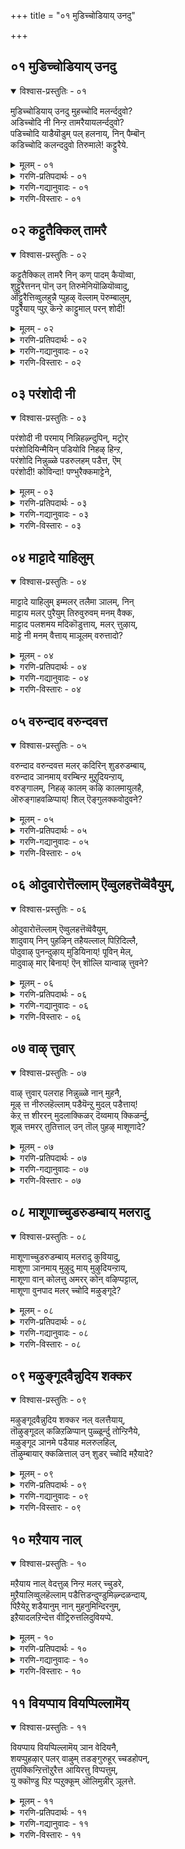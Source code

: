 +++
title = "०१ मुडिच्चोडियाय् उनदु"

+++


## ०१ मुडिच्चोडियाय् उनदु

<details open><summary>विश्वास-प्रस्तुतिः - ०१</summary>

मुडिच्चोडियाय् उनदु मुहच्चोदि मलर्न्ददुवो?  
अडिच्चोदि नी निन्ऱ तामरैयायलर्न्ददुवो?  
पडिच्चोदि याडैयॊडुम् पल् हलनाय्, निन् पैम्बॊन्  
कडिच्चोदि कलन्ददुवो तिरुमाले\! कट्टुरैये.
</details>

<details><summary>मूलम् - ०१</summary>

मुडिच्चोडियाय् उनदु मुहच्चोदि मलर्न्ददुवो?  
अडिच्चोदि नी निन्ऱ तामरैयायलर्न्ददुवो?  
पडिच्चोदि याडैयॊडुम् पल् हलनाय्, निन् पैम्बॊन्  
कडिच्चोदि कलन्ददुवो तिरुमाले\! कट्टुरैये.
</details>

<details><summary>गरणि-प्रतिपदार्थः - ०१</summary>

मुडि = किरीटवु, शोदि आय् = तेजःपूर्णवागि, उनदु = निन्न, मुहम् = मुखद तेजस्सु, मलर्न्ददुवो = अरळितो, अडि शोदि = तिरुवडिगळ तेजस्सु, नी निन्ऱ = नीनु निन्तिरुव, तामरै आय् = तावरॆयागि, अलर्न्ददुवो = अरळिदॆयो, पडि शोदि = स्वभाव सिद्धवाद तेजस्सिन, आडाइयॊडुम् = उडुगॆयॊडनॆ, पल् कलन् आय् = अनेक आभरणगळागि, निन् =निन्न, पै = सुन्दरवाद, पॊन् = चिन्नदन्तॆ शोभिसुव \(चिन्नद\), कडि = कटिप्रदेशद \(सॊण्टद\), शोदि = तेजस्सु, कलन्ददुवो = कलॆतुकॊण्डितो, तिरुमाले = सर्वेश्वरने, कट्टुरैयो = निजवागि हेळु.
</details>

<details><summary>गरणि-गद्यानुवादः - ०१</summary>

सर्वेश्वरने, निन्न मुखद तेजस्सु किरीटद तेजस्सागि अरळितो, निन्न तिरुवडिगळ तेजस्सु नीनु निन्तिरुव तावरॆयागि अरळिदॆयो, निन्न सुन्दरवाद चिन्नद \(चिन्नदन्तॆ शोभिसुव\) सॊण्टद तेजस्सु स्वभावतः तेजस्सिनिन्द कूडिद \(हळदिबण्णद\) उडुगॆयॊडनॆ अनेक आभरणगळु कलॆतुकॊण्डवो, निजवागि हेळु. 
</details>

<details><summary>गरणि-विस्तारः - ०१</summary>

ई पाशुरदल्लि भगवन्तन दिव्याकर्षणॆयन्नु स्वारस्यपूर्णवागि वर्णिसि हेळलागिदॆ. 

भगवन्तन देहवन्नु मूरु भागगळागि विङ्गडिसिकॊळ्ळलागिदॆ. तलॆ, देह, पादगळु ऎन्दु- मूल, मध्य, अन्त्य ऎम्बन्तॆ. तलॆयल्लि मुखद भाग आकर्षकवादद्दु. देहदल्लि नडुविन भागवे आकर्षक. कालुगळल्लि पादगळु आकर्षक. भगवन्तनन्नु अप्रतिमतेजोराशियॆन्दु वर्णिसलागुत्तदॆ. अवन देहद ऒन्दॊन्दु भागवू तेजोमयवे\! 

भगवन्तनु रत्नमयवाद किरीटवन्नु तलॆयल्लि धरिसिद्दानॆ. अवन सॊण्टदल्लि \(नडुविनल्लि\) पट्टु पीताम्बर शोभिसुत्तदॆ. जॊतॆगॆ नानादिव्याभरणाळु कूडिकॊण्डिवॆ. भगवन्तनु सुन्दरवू विशालवूआद कॆन्दावर्य \(चिन्नद तावरॆय\) मेलॆ निन्तिद्दानॆ. हीगॆ स्वामिय तलॆयन्नुकिरीटवू, नडुवन्नु पीताम्बरवू आभारणगळू, मत्तु तिरुवडियन्नु तावरॆयू आश्रयिसिवॆ. ऒन्दॊन्दू अदरदर रूपबण्ण गुणगळिगॆ तक्कन्तॆ हॊळॆयुत्तवॆ. अवुगळिगिन्तलू बलु हॆच्चिन तेजस्सन्नुळ्ळवनु भगवन्त. अवन निकट आश्रयवन्नु पडॆदद्दरिन्द आ वस्तुगळ तेजस्सुइन्नू हॆच्चागबहुदल्लवे? इदु भ्रान्ति- वास्तविक विषयवे बेरॆ.

ऒन्दॊन्दु वस्तुविगू अदरदर बण्ण, रूप, गुण, स्वभावगळिवॆ. अवुगळन्नु हागॆ सृष्टिसि, ऒन्दॊन्दक्कू ऒन्दु निर्दिष्टतॆयन्नु बिडिसिदवनु ऎल्लक्कू आदिकारणनाद भगवन्तने\! किरीटद चिन्नक्कॆ आकर्षकवाद हळदि बण्नविदॆ. रत्नगळिगॆ बगॆबगॆय हॊळपिन किरणगळन्नु प्रसरिसुव स्वभावविदॆ. पट्टुपीताम्बरक्कॆ अदर स्वाभाविकवाद मार्दव मत्तु हॊळपिन हळदियबण्णगळिवॆ. आभरणगळिगन्तु रत्नकिरीटदन्तॆये अनर्घवाद हॊळपु. चिन्नद तावरॆगॆ चिन्नद हॊळपू कोमलतॆयू कूडिकॊण्डु आकर्षणॆ नीडुत्तदॆ. 

ईग, पाशुरदल्लि हेळिरुवन्तॆ, रत्नकिरीटवु भगवन्तन तलॆयमेलॆ, अवन मुखवन्नु आश्रयिसिदॆ. पट्टुपीताम्बरवु भगवन्तन नडुवन्नु आश्रयिसि, अवन चिन्नद देहवन्नु हॊन्दिकॊण्डिदॆ. आभरणगळू हागॆये स्वामिय देहक्कॆ हॊन्दिरतक्कवु. भगवन्तनु चिन्नद तावरॆय मेलॆ निन्तिद्दानन्तॆ\! अवन तिरुवडिगळन्नु आ तावरॆ आश्रयिसिदॆ. ई वस्तुगळिगॆ अवुगळ रूप, बण्ण, गुणस्वभावगळु सहजवागि बन्दिवॆ दिट. आदरॆ, आळ्वाररु ई परस्पर सम्बन्धद स्वारस्यवेनु ऎम्बुदन्नु इल्लि तिळिसुत्तारॆ. 

आळ्वाररु हेळुत्तारॆ- सर्वेश्वर, निन्न मुखवन्नु आश्रयिसिरुव किरीटद हॊळपु निन्न तेजः परिपूर्णवाद मुखमण्डलदिन्दले बन्दिरबेकल्लवे? निन्न नडुवन्नु \(देहवन्नु\) अलङ्करिसिरुव पट्ट पीताम्बरवू नाना रत्नाभरणगळु अवुगळ दिव्यकान्तियन्नु निन्न देहदिन्दले पडॆदुकॊण्डिवॆयल्लवे? नीनु निन्तिरुव चिन्नद तावरॆयु निन्न तिरुवडिगळ कान्तियिन्द अष्टु सुन्दरवागि शोभिसुत्तिदॆयल्लवे? इल्लवे, ई वस्तुगळिगे स्वभावतः अवुगळ रूप, बण्ण, गुणगळु इवॆयो? ई नन्न भ्रान्तियन्नु दयमाडि नीगिसु. सत्यांशवेनॆम्बुदन्नु ननगॆ तिळिसि कृपॆमाडु. 

भगवन्तनन्नाश्रयिसद वस्तुविल्ल. अवन हॊरतु अवक्कॆ रूपवू इल्ल, बण्णवू इल्ल, स्वभाववू इल्ल, गुणवू इल्ल. अवुगळिगॆ अस्तित्ववे इल्ल. अवनु ऎल्लक्कू आदिकारण, ऎल्लक्कूमूल.
</details>

## ०२ कट्टुतैक्किल् तामरै

<details open><summary>विश्वास-प्रस्तुतिः - ०२</summary>

कट्टुतैक्किल् तामरै निन् कण् पादम् कैयॊव्वा,  
शुट्टुरैत्तनन् पॊन् उन् तिरुमेनियॊळियॊव्वादु,  
ऒट्टुरैत्तिव्वुलहुन्नै प्पुहऴ् वॆल्लाम् पॆरुम्बालुम्,  
पट्टुरैयाय् प्पुऱ् कॆन्ऱे काट्टुमाल् परन् शोदी\!
</details>

<details><summary>मूलम् - ०२</summary>

कट्टुतैक्किल् तामरै निन् कण् पादम् कैयॊव्वा,  
शुट्टुरैत्तनन् पॊन् उन् तिरुमेनियॊळियॊव्वादु,  
ऒट्टुरैत्तिव्वुलहुन्नै प्पुहऴ् वॆल्लाम् पॆरुम्बालुम्,  
पट्टुरैयाय् प्पुऱ् कॆन्ऱे काट्टुमाल् परन् शोदी\!
</details>

<details><summary>गरणि-प्रतिपदार्थः - ०२</summary>

कट्टुरैक्किल् = सत्यवागि हेळबहुदादरॆ, तामरै= तावरॆयु, निन् = निन्न, कण्, पादम्, कै = कण्णुगळिगू, पादगळिगू, कैगळिगू, ऒव्वादु = होलिसलु आगुवुदिल्ल \(होलुवुदिल्ल\), शुट्टु = सुट्टु, उरैत्त = करगिसिद, नन् पॊन् = अपरञ्जि चिन्नवु, उन् = निन्न, तिरुमेनि =दिव्यवाद देहद, ऒळि = कान्तिगॆ, ऒव्वादु = होलुवुदिल्ल, ऒट्टु = ऒप्पुवन्तॆ, उरैत्तु = हेळुव, इ उलहु = ई लोकवु \(लोकद जनरु\), उन्नै = निन्नन्नु, पुहऴ् वु ऎल्लाम् = हॊगळुवुदॆल्लवू, पॆरुम्बालुम् = बहुमट्टिगॆ, पट्टुरै आय् = अर्थविल्लद मातागि, पुऱ् कु = सुळ्ळु \(असत्य\), ऎन्ऱे= ऎन्दे, काट्टुम् आल् = तोरिसुवुदु\(व्यक्तवागुवुदु\) आद्दरिन्द, परन् शोदी = \(नीनु\) क् परञ्ज्योति स्वरूपने.
</details>

<details><summary>गरणि-गद्यानुवादः - ०२</summary>

सत्यवागि हेळबहुदादरॆ, निन्न कण्णुगळिगू, पादगळिगू, कैगळिगू तावरॆय हू होलुवुदिल्ल. सुट्टु करगिसिद अपरञ्जि चिन्नवु निन्न दिव्यवाद देहदकान्तिगॆ होलुवुदिल्ल. ऒप्पुवन्तॆ हेळुव ई लोकद जनरुनिन्नन्नु हॊगळि हेळुवुदॆल्लवू बहुमट्टिगॆ अर्थविल्लद मातागि, असत्यवॆन्दे व्यक्तवागुवुदु. आद्दरिन्द नीनु परञ्ज्योतिस्वरूपने\! 
</details>

<details><summary>गरणि-विस्तारः - ०२</summary>

हिन्दिन पाशुरदल्लि भगवन्तन मुखद वर्चस्सन्नू, देहकान्तियन्नू पादगळ कोमलतॆयन्नू कुरितु हेळलायितु. अवुगळल्लि ऒन्दॊन्दक्कू ऒन्दॊन्दु उपमानकॊट्टु वर्णिसलायितु. आळ्वाररिगॆ तम्म विवरणॆ ऒन्दु बगॆय भ्रान्तियन्नु तन्दितेनो\! अवरु आडिद मातिन, बळसिद उपमानगळ, सत्यासत्यतॆयन्नु कुरित तम्म भ्रान्तियन्नु निवारिसुवन्तॆ भगवन्तनन्नु प्रार्थिसिदरु.

ई पाशुरदल्लि अदे विषयवन्नु मत्तॊन्दु रीतियल्लि विवरिसलागुत्तिदॆ. 

भगवन्तन सृष्टियल्लि बहळ सुन्दरवाद वस्तुगळिवॆ, दिट. अवुगळन्नु बळसिकॊण्डु भगवन्तनन्नु स्तुतिसि हाडुत्तारॆ लोकद जन. अदु सरिये? भगवन्तनिगॆ अवन सृष्टिय याव वस्तुवन्नु सङ्कट हेळलु साध्यवागुत्तदॆ? याव वस्तुविनिन्द अवन दिव्यसौन्दर्य, प्रकाशगळन्नु सूचिसलु साध्य? हागॆल्ल हेळुवुदरल्लि सत्यतॆ ऎष्टिदॆ? ई विषयद विमर्शनॆ नडॆयबेडवे? 

भगवन्तनन्नु “पुण्डरीकाक्ष” ऎन्नुत्तारॆ. अवन कण्णुगळु तावरॆयन्तॆ विशालवू आकर्षकवू आदवु ऎम्ब कारणदिन्द. अवन कैगळन्नू, पादगळन्नू कमलद हूविन अन्दक्कू कोमलतॆगू होलिसिहेळुत्तारॆ. अवन देह पुटक्किट्ट चिन्नदन्तॆ प्रकाशिसुत्तिदॆ ऎन्नुत्तारॆ. हीगिदॆ जनर मातिन वैशिष्ट्य. 

भगवन्तन अत्यतिशय सौन्दर्य तेजस्सुगळन्नुअवन सृष्टिय याव वस्तुवन्नू सरिकट्टि हेळुवुदक्कागुवुदिल्ल. ऎल्लवन्नू बिट्टु अवनन्नु “परञ्ज्योति” ऎम्ब ऒन्दु मातिनिन्द विवरिसबहुदेनो\! “परञ्ज्योति” ऎम्बुदरल्लि ऎरडु पदगळिवॆ- पर मत्तु ज्योति. तन्न सृष्टियाद ब्रह्माण्डक्किन्तलू आचॆइरुववनाद्दरिन्द अवनु ’पर’ ऎल्ला बॆळगुव वस्तुगळिगू भिन्नवागि, विलक्षणवाद प्रकाशदिन्द कूडि बॆळगुवनाद्दरिन्द अवनु ’ज्योति’ ई ऎरडु पदगळ विवरणॆ भगवन्तनन्नु कुरितु हेळुवुदरल्लि वास्तविकतॆयन्नु सूचिसुत्तदॆ. आद्दरिन्दले आळ्वाररु भगवन्तनन्नु ’परञ्ज्योति’ ऎन्दु करॆदरादीतु. 

आळ्वाररु हेळुत्तारॆ- भगवन्त, ई लोकद जन निन्नन्नु नाना रीतियल्लि हॊगळि हेळुत्तारॆ. निन्न कै, कालु, कण्णुगळन्नु सुन्दरवाद तावरॆहूविगॆ होलिसुत्तारॆ. निन्न देहद अद्वितीयवाद कान्तियन्नु पुटकिट्ट चिन्नक्कॆ होलिसुत्तारॆ. अवराडुव मातुगळल्लि निजवागियू सत्यतॆ इदॆये? अवर मातुगळिगॆ अर्थविदॆये? तावरॆयु निन्न कैकालु कण्णुगळन्नुहॊन्दुवुदिल्ल. अपरञ्जि चिन्नवू निन्न मैबण्ण कान्तिगळन्नु हॊन्दिकॊळ्ळुवुदिल्ल. इवॆल्ल सत्यतॆगॆ दूरवाद्दरिन्द निन्नन्नु “परञ्ज्योति” ऎन्दु करॆयुवुदु सरि ऎन्नबहुदे?
</details>

## ०३ परंशोदी नी

<details open><summary>विश्वास-प्रस्तुतिः - ०३</summary>

परंशोदी नी परमाय् निन्निहऴ्न्दुपिन्, मट्रोर्  
परंशोदियिन्मैयिन् पडियोवि निहऴ् हिन्ऱ,  
परंशोदि निन्नुळ्ळे पडरुलहम् पडैत्त, ऎम्  
परंशोदी\! कोविन्दा\! पण्भुरैक्कमाट्टेने,
</details>

<details><summary>मूलम् - ०३</summary>

परंशोदी नी परमाय् निन्निहऴ्न्दुपिन्, मट्रोर्  
परंशोदियिन्मैयिन् पडियोवि निहऴ् हिन्ऱ,  
परंशोदि निन्नुळ्ळे पडरुलहम् पडैत्त, ऎम्  
परंशोदी\! कोविन्दा\! पण्भुरैक्कमाट्टेने,
</details>

<details><summary>गरणि-प्रतिपदार्थः - ०३</summary>

परम् शोदी = अद्वितीयवाद ज्योतिवरूपने, नी = नीनु, परम् = सरश्रेष्ठनॆन्दु, \(सर्वश्रेष्ठनागिरुवॆ ऎन्दु\), निन् = निन्नन्नु, इहऴ्न्दु पिन् = मरॆत बळिक \(अलक्षिसिद बळिक\), मट्रु ओर् = बेरॆ ऒन्दु \(मत्तॊब्ब\), परं शोदि इन्मैयिन् = सर्वोत्कृष्ट ज्योतियु इल्लदिरुवुदरिन्द, पडिओवि = \(निनगॆ\) प्रतियाद वस्तुइल्लदिरुवुदरिन्द \(इल्लदन्तॆ\), निहऴ् हिन्ऱ = इरुव, परंशोदि= अद्वितीयवाद ज्योतियागि, निन् उळ्ळे = निन्न अन्तरङ्गदल्लिये \(सङ्कल्पमात्रदिन्दले\), पडर् उलहम् = विस्तारवाद लोकगळन्नु, पडैत्त = पडॆद, ऎम् परञ्ज्योदी = नम्म परमज्योतिस्वरूपने, कोविन्दा = मितियिल्लद सहजस्वभावगळुळ्ळवने, \(लोकगळन्नु रक्षिसुववने\) पण्बु = निन्न स्वरूपस्वभावगळन्नु, उरैक्कमाट्टेने = विवरिसलारॆनल्ल\!
</details>

<details><summary>गरणि-गद्यानुवादः - ०३</summary>

अद्वितीयवाद ज्योतिस्वरूपने. नीनु सर्वश्रेष्ठनॆन्दु निन्नन्नुमरॆत बळिक, बेरॊब्ब सर्वोत्कृष्ठ ज्योतियु इल्लदिरुवुदरिन्द, साटियिल्लद ज्योतियागि, निन्न सङ्कल्पमात्रदिन्दले विस्तारवाद लोकगळन्नु पडॆद नम्म परमज्योतिस्वरूपने, मितियिल्लद सहजस्वभावगळुळ्ळवने, लोकगळन्नु रक्षिसुववने, निन्न स्वरूपस्वभावगळन्नु विवरिसलारॆनल्ल\! 
</details>

<details><summary>गरणि-विस्तारः - ०३</summary>

हिन्दिन पाशुरदल्लि, लोकदजन तावु कण्ड, तमगॆ तोरिद सुन्दरवाद प्रकृतिय वस्तुगळिगॆ भगवन्तन अवयवगळन्नु होलिसि स्तुतिसुवुदॆल्लवू अर्थविल्लद हॊगळिकॆयॆन्दू, असत्यपूर्णवॆन्दू हेळलायितु. आद्दरिन्द, अवनन्नु ’परञ्ज्योति’ ऎम्ब ऒन्दु मातिनल्लि विवरिसुवुदु उचितवागबहुदॆन्दू हेळलायितु. 

इल्लि, अदे विषयवन्नु मुन्दुवरिसि हेळलागुत्तदॆ. 

अळ्वाररु हेळुत्तारॆ- स्वामी, नीनु ’पर’नू,’ज्योति’स्वरूपियू आगिरुवॆ. निन्नन्नु मरॆतु, अलक्षिसबहुदॆन्दु भाविसिदरॆ, निनगॆ साटियाद सर्वोत्कृष्ठवाद ज्योति मत्तॊन्दिल्लवागिदॆ. निन्न शक्तियू अपार. नीनु सङ्कल्पिसिद कूडले ऎल्ला लोकगळू सृष्टियागिबिडुत्तवॆ. अवुगळन्नु नीनु रक्षिसुत्ती. निन्न स्वरूपस्वभावगळिगॆ मितिये इल्ल. सामान्य मनुष्यनागि, अवुगळन्नु विवरिसि हेळुवुदक्कॆ नानु शक्तनल्लवल्ल.

आळ्वाररु हेळुव ऒन्दॊन्दु वाक्यवू भगवन्तनन्नु सत्यपूर्णवागि, वास्तववागि विवरिसुव माते\! वेदगळल्लि भगवन्तनन्नु स्तुतिसुव रीतियल्ले इल्लि नडॆयुव विवरणॆ\!
</details>

## ०४ माट्टादे याहिलुम्

<details open><summary>विश्वास-प्रस्तुतिः - ०४</summary>

माट्टादे याहिलुम् इम्मलर् तलैमा ञालम्, निन्  
माट्टाय मलर् पुरैयुम् तिरुवुरुवम् मनम् वैक्क,  
माट्टाद पलशमय मदिकॊडुत्ताय्, मलर् त्तुऴाय्,  
माट्टे नी मनम् वैत्ताय् माञूलम् वरुत्तादो?
</details>

<details><summary>मूलम् - ०४</summary>

माट्टादे याहिलुम् इम्मलर् तलैमा ञालम्, निन्  
माट्टाय मलर् पुरैयुम् तिरुवुरुवम् मनम् वैक्क,  
माट्टाद पलशमय मदिकॊडुत्ताय्, मलर् त्तुऴाय्,  
माट्टे नी मनम् वैत्ताय् माञूलम् वरुत्तादो?
</details>

<details><summary>गरणि-प्रतिपदार्थः - ०४</summary>

माट्टादे = साध्यवागदॆ, आहिलुम् = आदरू, इमलर् तलै = ई हूविन मेलिरुव, माञालम् = विस्तारवाद लोकवु, निन् =निन्नन्नु, माट्टु आय = हॊन्दिकॊण्डिरुव, मार् पुरैयुम् = हूवन्नु होलुव, तिरु उरुवम् = दिव्यसुन्दर रूपदल्लि, मनम् वैक्क = मनस्सन्नु निल्लिसलु, माट्टाद = साध्यविल्लद \(आगदॆ इरुव\), पलशमयम् = कॆलवु मतगळल्लि, मदि कॊडुत्ताय् = व्यामोहवन्नुण्टुमाडिदवने, मलर् तुऴाय् = हूविनिन्द तुम्बिद तुलसियन्नु, माट्टे = धरिसुवुदरल्लिये, नी =नीनु, मनम् वैत्ताय् = मनस्सन्निट्टिरुववने \(मग्ननागिरुववने\),मा ञालम् = विस्तारवाद लोकवु, वरुत्तादो = व्यथॆपडुवुदिल्लवे? 
</details>

<details><summary>गरणि-गद्यानुवादः - ०४</summary>

साध्यवागदॆ आदरू, ई हूविन मेलिरुव विस्तारवाद लोकवु निन्नन्नु हॊन्दिकॊण्डिरुव हूवन्नु होलुव दिव्यसुन्दररूपदल्लि मनस्सन्नु निल्लिसलु आगदॆ इरुव कॆलवु मतगळल्लि व्यामोहवन्नुण्टुमाडिदवने, हूविनिन्द तुम्बिद तुलसियन्नु धरिसुवुदरल्लिये नीनु मग्ननागिरुववने विस्तारवाद लोकवु व्यथॆपडुवुदिल्लवे? 
</details>

<details><summary>गरणि-विस्तारः - ०४</summary>

भगवन्तनन्नु वास्तववाद रीतियल्लि वर्णिसलु साध्यविल्लवॆम्बुदन्नु हिन्दिन पाशुरदल्लि आळ्वाररु हेळिदरु. अदक्कॆ तक्क हागॆये भगवन्तन दिव्यस्वरूपवन्नागलि, अनुपम सौन्दर्यवन्नागलि इल्लि वर्णिसलु अवरु यत्निसदॆ, भगवन्तन स्वभाववन्नु ऎत्तिकॊण्डिरुवुदु ऒन्दु विशेषवॆनिसुत्तदॆ. 

इदु स्वल्प तॊडकाद पाशुर. अर्थवन्नु अन्वयक्रमदल्लि हेळिदाग ऒन्दु बगॆयल्लू प्रतिपदार्थद रीतियल्लि हेळिदाग स्वल्प व्यत्यासवागियू तोरिबरुत्तदॆ. आदरू सह, इदरल्लि तोरिबरुव मुख्यांश ऎरडक्कू ऒन्दे आगि तोरुवुदु- “ई लोकद जनरु निन्न स्वरूपवन्नू सौन्दर्यवन्नू अरितुकॊळ्ळदिरुवाग, अवर मुन्दॆ हलवारु अर्थविल्लद धर्मगळन्निट्टु अवरन्नु भ्रमॆगॊळिसि, परिमळ पूर्णवाद तुलसिय हारवन्नु धरिसुवुदरल्लिये नीनु मग्ननादरॆ, लोकद जन व्यथॆपडुवुदिल्लवे?” 

भगवन्तनु सृष्टियन्नु नडॆसि, बळिक, अदर अभ्युदयद विषयदल्लि मनस्सुमाडदॆ, निर्लिप्तनागिरबहुदे? सृष्टि ऎष्टु मुख्यवो अदर रक्षणॆयू उद्धारवू अष्टे मुख्य ऎम्बुदु इल्लिय अभिप्रायवॆन्नबहुदु.
</details>

## ०५ वरुन्दाद वरुन्दवत्त

<details open><summary>विश्वास-प्रस्तुतिः - ०५</summary>

वरुन्दाद वरुन्दवत्त मलर् कदिरिन् शुडरुडम्बाय्,  
वरुन्दाद ञानमाय् वरम्बिन्ऱ मुऱुदियन्ऱाय्,  
वरुङ्गालम्, निहऴ् कालम् कऴि कालमायुलहै,  
ऒरुङ्गाहवळिप्पाय्\! शिल् ऎङ्गुलक्कवोदुवने?
</details>

<details><summary>मूलम् - ०५</summary>

वरुन्दाद वरुन्दवत्त मलर् कदिरिन् शुडरुडम्बाय्,  
वरुन्दाद ञानमाय् वरम्बिन्ऱ मुऱुदियन्ऱाय्,  
वरुङ्गालम्, निहऴ् कालम् कऴि कालमायुलहै,  
ऒरुङ्गाहवळिप्पाय्\! शिल् ऎङ्गुलक्कवोदुवने?
</details>

<details><summary>गरणि-प्रतिपदार्थः - ०५</summary>

वरुन्दाद = प्रयत्नवे पडॆद, सङ्कटगॊळिसिद, \(सहजवाद, स्वाभाविकवाद\), अरुम् = अपरूपवाद, तवत्त = तपस्सिन परिणामवाद, मलर् कदिरिन् = प्रसरिसिरुव किरणगळुळ्ळ, शुडर् = तेजोमयवाद, उडम्बु आय् = देहवन्नुळ्ळवने, वरुन्दाद = ऎन्दिगू कृशगॊळ्ळद, ञानम् = ज्ञानस्वरूपिये, वरम्बु इन्ऱि = मितियिल्लदन्तॆ, मुऴुदु = परिपूर्णवागि, इयन्ऱाय् = व्यापिसिरुववने, वरुम् कालम् = मुन्दॆबरुव कालवू,निहऴ् कालम् = ईग नडॆयुत्तिरुव कालवू, कऴिकालमुम् = कळॆदुहोद कालवू, आय् = आगि, उलहै = लोकगळन्नु, ऒरुङ्गाह \(ऒरुङ्गु आह\) = ऒट्टागि, अळिप्पाय् = रक्षिसुववने, शीर् = \(निन्न\) कल्याणगुणगळन्नु, ऎङ्गु = ऎत्तलिन्द, उलक्क = \(पूर्तियागि\) मुगिसलु, ओदुवने = हेळलि? 
</details>

<details><summary>गरणि-गद्यानुवादः - ०५</summary>

अप्रयत्नपूर्वकवाद \(सहजवाद\) अपरूपवाद तपस्सिन परिणामवाद प्रसरिसिरुव किरणगळुळ्ळ तेजोमयवाद देहवन्नुळ्ळवने, ऎन्दॆन्दिगू कुग्ग्द ज्ञानस्वरूपिये, मितियिल्लदन्तॆ परिपूर्णवागि व्यापिसिरुववने, मुन्दिन काल ईगिन काल मत्तु कळॆद कालवू आगि लोकगळन्नु ऒट्टागि \(ऎल्ल रीतियल्लू\) रक्षिसुववने, निन्न दिव्यकल्याणगुणगळन्नु ऎत्तलिन्द मुगिसलु \(पूर्तियागि\) प्रयत्निसलि? 
</details>

<details><summary>गरणि-विस्तारः - ०५</summary>

हिन्दिन मूरनॆय पाशुरदल्लि आळ्वाररु “गोविन्दा, निन्नन्नु नानु वर्णिसलारॆनल्ल” ऎन्दु हेळिद्दरष्टॆ. ई प्शुर मत्तॆ गुणकीर्तनॆगॆ मीसलादन्तॆये. 

आळ्वाररु हेळुत्तारॆ- सहजवू स्वाभाविकवू, विलक्षणवू परिशुद्धवू आद प्रसरिसिरुव किरणगळुळ्ळ तेजोमयवाद रूपवुळ्ळवने, ऎन्दॆन्दिगू कुग्गद \(क्षीणिसद\) ज्ञानमयने, परिपूर्णवागि ऎल्लॆल्लियू व्यापिसिरुववने, कालस्वरूपियागि, भूत, वर्तमान, भविषत्कालगळन्नु निर्वहिसतक्कवने, ऎल्ला लोकगळन्नू ऎल्ला रीतियल्लू रक्षिसुववने, निन्न विलक्षणवाद दिव्यकल्याणगुणगळन्नु पूर्तियागि विवरिसि हेळलु ऎल्लिन्द मॊदलु माडलि? 

भगवन्तनु अद्वितीय तेजोरूपि, परिपूर्ण ज्ञानस्वरूपि, सर्वव्यापि, कालस्वरूपि, सर्वरक्षक. अवनन्नु ऎल्लिन्द मॊदलु माडि पूर्तियागि वर्णिसि हेळलु प्रयत्निसुवुदु?
</details>

## ०६ ओदुवारोत्तॆल्लाम् ऎव्वुलहत्तॆव्वॆवैयुम्,

<details open><summary>विश्वास-प्रस्तुतिः - ०६</summary>

ओदुवारोत्तॆल्लाम् ऎव्वुलहत्तॆव्वॆवैयुम्,  
शादुवाय् निन् पुहऴिन् तहैयल्लाल् पिऱिदिल्लै,  
पोदुवाऴ् पुनन्दुऴाय् मुडियिनाय्\! पूविन् मेल्,  
मादुवाऴ् मार् बिनाय्\! ऎन् शॊल्लि यान्वाऴ् त्तुवने?
</details>

<details><summary>मूलम् - ०६</summary>

ओदुवारोत्तॆल्लाम् ऎव्वुलहत्तॆव्वॆवैयुम्,  
शादुवाय् निन् पुहऴिन् तहैयल्लाल् पिऱिदिल्लै,  
पोदुवाऴ् पुनन्दुऴाय् मुडियिनाय्\! पूविन् मेल्,  
मादुवाऴ् मार् बिनाय्\! ऎन् शॊल्लि यान्वाऴ् त्तुवने?
</details>

<details><summary>गरणि-प्रतिपदार्थः - ०६</summary>

ओदुवार् = अध्ययन माडुववर, ओत्तु ऎल्लाम् = ओदुऎल्लवू \(वेदगळॆल्लवू\), ऎव्वु लहत्तु= याव लोकद, ऎन् ऎवैयुम् = याव यावुदादरू \(शास्त्रादिगळादरू\), शादु आय् = यथार्थवागि \(असत्यद बॆरकॆ इल्लदन्तॆ\), निन् पुहऴिन् = निन्न गुणकीर्तनॆय, तहै अल्लाल् = कट्टुपाडाल्लदॆ, पिऱिदुइल्लै = बेरॊन्दिल्ल, पोदु वाऴ् = हूवु बॆळॆयुव \(बॆळगुव\), पुनम् = क्षेत्रगळ, तुऴाय् = तुलसियन्नु \(हारवन्नु\), मुडियिनाय् = तलॆयल्लि धरिसिदवने, पूविन् मेल् = हूविन मेलण, मादु = पॆण्मणियु, वाऴ् = नित्यवासमाडुव, मार् बिनाय् = ऎदॆयुळ्ळवने, ऎन् शॊल्लि = एनन्नु हेळि, यान् = नानु, वाऴ् त्तुवने = स्तुतिसलि\! 
</details>

<details><summary>गरणि-गद्यानुवादः - ०६</summary>

अध्ययन माडुववर ओदॆल्लवू \(वेदगळॆल्लवू\), याव लोकद यावयावुदादरू \(शास्त्रादिगळादरू\), असत्यद बॆरकॆ इल्लदन्तॆ यथार्थवागि निन्न गुणकीर्तनॆय कट्टुपाडिनल्लिरुवुदल्लदॆ बेरेनू इल्ल. हूबॆळॆयुव क्षेत्रगळ तुलसिय हारवन्नुतलॆयल्लि धरिसिरुववने, हूविन मेलण पॆण्मणियु नित्यवास माडुव ऎदॆयुळ्ळवने, नानु एनन्नु हेळि निन्नन्नु स्तुतिसलि\! 
</details>

<details><summary>गरणि-विस्तारः - ०६</summary>

“ओदुवार् ओत्तु” – ’ओत्तु’ ऎन्दरॆ ’ओदुविकॆ, ओदुववस्तु, चेतननन्नु उज्जीवनगॊळिसतक्क ओदु – वेदगळु. वेदगळन्नु श्रद्धाभक्तिगळिन्द अध्ययन माडतक्क वेदाध्ययन तत्पररु – ’ओदुवार्’. 

“ऎव्वुलहत्तु ऎव्वॆव्वैयुम्” – भूलोकदल्लिरुव हागॆये स्वर्गादि बेरॆ लोकगळल्लि रूढियल्लिरुव शास्त्र, इतिहास, पुराणादिगळन्नु कुरित मातु. 

“पोदुवाऴ् पुनन्दुऴाय्” – हुलुसागि, सॊबगु तुम्बि हूगळु बॆळॆयुव क्षेत्रगळु फलवत्तादवु. अवुगळल्लि बॆळॆयुव तुलसियू सह बहळ सॊम्पागि बॆळॆयतक्कवे. 

“पूविन्मेल् मादु वाऴ् मार् बु” – समुद्रमथन कालदल्लि दिव्यवाद कमलद हूविनल्लि काणिसिकॊण्ड पॆण्मणिये श्रीलक्ष्मीदेवि. अल्लि नॆरॆदिद्द ब्रह्मरुद्रादि ऎल्ल देवतॆगळ पैकि ऎल्लरन्नू बिट्टु श्रीमन्नारायणनन्ने आकॆ वरिसिदळु. आकॆयन्नु स्वामियु अत्यादरदिन्द तन्न वक्षस्थलदल्लिये सदा नॆलसिरुवन्तॆ इरिसिकॊण्डनु. 

आळ्वाररु हेळुत्तारॆ- स्वामी, वेदगळु मत्तु शास्त्रादिगळु ऎल्लवू निन्न गुणकीर्तनॆय कट्टुपाडिनल्लिये बॆळॆदिवॆयल्लदॆ अवुगळल्लि बेरेनू इल्ल. फलवत्ताद क्षेत्रदल्लि सॊम्पागि बॆळॆद तुलसिय हारवन्नु किरीटदल्लि धरिसिरुववने श्रीदेवियन्नु निन्न वक्षस्थलवासियागि माडिकॊण्डिरुववने, नानु निन्नन्नु एनॆन्दु वर्णिसि हेळलि\!
</details>

## ०७ वाऴ् त्तुवार्

<details open><summary>विश्वास-प्रस्तुतिः - ०७</summary>

वाऴ् त्तुवार् पलराह निन्नुळ्ळे नान् मुहनै,  
मूऴ् त्त नीरुलहॆल्लाम् पडैयॆन्ऱु मुदल् पडैत्ताय्\!  
केऱ् त्त शीररन् मुदलाक्किळर् दॆय्वमाय् क्किळर्न्दु,  
शूळ् त्तमरर् तुतित्ताल् उन् तॊल् पुहऴ् माशूणादे?
</details>

<details><summary>मूलम् - ०७</summary>

वाऴ् त्तुवार् पलराह निन्नुळ्ळे नान् मुहनै,  
मूऴ् त्त नीरुलहॆल्लाम् पडैयॆन्ऱु मुदल् पडैत्ताय्\!  
केऱ् त्त शीररन् मुदलाक्किळर् दॆय्वमाय् क्किळर्न्दु,  
शूळ् त्तमरर् तुतित्ताल् उन् तॊल् पुहऴ् माशूणादे?
</details>

<details><summary>गरणि-प्रतिपदार्थः - ०७</summary>

वाऴ् त्तु वार् = स्तुतिसतक्कवरु, पलर् = हलवरु, आह = आगबेकॆन्दु, निन् उळ्ळे = निन्न अन्तरङ्गदल्ले \(सङ्कल्पदिन्दले\), नान् मुहनै = चतुर्मुखनन्नु, मूऴ् त्त = मुळुगिसिरुव, नीर् = नीरिनिन्द, उलहॆल्लाम् = ऎल्ला लोकगळन्नू, पडै ऎन्ऱु = मत्तॆ पडॆदुकॊ \(सृष्टिसु\) ऎन्दु, मुदल् = प्रारम्भदल्लिये, पडैत्ताय् = सृष्टिसिदवने, केऴ् त्त = प्रसिद्धवाद, शीर् = गुणगळुळ्ळ, अरन् = हरने, मुदला = मॊदलाद, किळर् दॆय् वम् आय् = शक्तराद दैवगळागि, किळर्न्दु = अवतरिसि, शूऴ् त्तु \(निन्नन्नु सुत्तिकॊण्डु\), अमरर् = अमररु \(देवतॆगळु\), तुतित्ताल् = स्तुतिसुवुदरिन्द, उन् = निन्न, तॊल् पुहऴ् = अनादियाद कीर्तियु, माशूणादे \(माशु\+उणादे\) = कळङ्कगॊळ्ळुवुदिल्लवे? 
</details>

<details><summary>गरणि-गद्यानुवादः - ०७</summary>

स्तुतिसतक्कवरु हलवरु आगबेकॆन्दु निन्न सङ्कल्पदिन्दले चतुर्मुखनन्नु, नीरल्लि मुळुगिरुव लोकगळन्नॆल्ला मत्तॆ सृष्टिसु ऎन्दु, प्रारम्भदल्लि सृष्टिसिदवने, प्रसिद्धवाद गुणगळुळ्ळ हरने मॊदलाद शक्तराद दैवगळागि अवतरिसि, निन्नन्नु सुत्तिकॊण्डु अमररु स्तुतिसुत्तिरुवुदरिन्द, निन्न अनादियाद कीर्तियु कळङ्कगॊळ्ळुवुदिल्लवे? 
</details>

<details><summary>गरणि-विस्तारः - ०७</summary>

वेदशास्त्रादिगळन्नु नोडिद्रॆ, अवॆल्लवू निन्न गुणकीर्तनॆगे मीसलागिवॆ – ऎम्बुदु हिन्दिन पाशुर. 

वेदशास्त्रादिगळन्नु नोडिदरॆ, अवॆल्लवू निन्न गुणकीर्तनॆगे मीसलागिवॆ – ऎम्बुदु हिन्दिन पाशुर. 

नीनु सृष्टिसिद चतुर्मुख, हर, देवतॆगळु मुन्तादवरॆल्लरू निन्नन्नु सुत्तुगट्टि हॊगळुत्तले \(निन्न गुणकीर्तन माडुत्तले\) इरुवुदरिन्द, निन्न नित्यसिद्धवाद कीर्तिगॆ याव कॊरतॆयुण्टागुवुदो\! ऎम्बुदु ई पाशुर. 

आळ्वाररु हेळुत्तारॆ- निन्न गुण कीर्तिगळन्नु प्रचार माडुवुदक्कॆ हलवरु इरबेकु ऎम्बुदु निन्न सृष्टिय उद्देशवागिरबेकु\! अदक्कागि, निन्न सङ्कल्पदिन्दले चतुर्मुखनन्नु मॊदलु पडॆदॆ. प्रळयजलदल्लि मुळुगिद्द ऎल्ला लोकगळन्नू मत्तॆ सृष्टिसु ऎन्दु अवनिगॆ आणतियित्तॆ. अवनु सृष्टिकार्यदल्लि तॊडगि, प्रसिद्ध गुणगळुळ्ळ मत्तु शक्तराद हरने मुन्ताद देवतॆगळन्नु सृष्टिसिदरु. अवरॆल्लरू निन्न सुत्तमुत्त नॆरॆदु निन्नन्नु ऎडॆबिडदन्तॆ कीर्तिसुत्तलिरुत्तारॆ. हीगॆ नडॆसुव अवर स्तुतिगळिन्द निन्न नित्यसिद्धवाद कीर्तिगॆ ऎल्लि कळङ्क बरुवुदो\! \(कळङ्क बरुवुदिल्लवे?\) 

ऒन्दु विषयवन्नु कुरितु मेलिन्द मेलॆ हेळुत्तले बन्दरॆ, अदु बरबरुत्त व्यत्यासगॊळ्ळुवुदु सहजवे. ऎल्ला अंशगळू प्रतियॊन्दु सलवू बरदे इरबहुदु. हॊसवु मूडि बरबहुदु. कॆलवु मरॆतु होगबहुदु. अथवा अभिप्राय, अर्थगळल्लि व्यत्यासगॊळ्ळबहुदु. नाना देवतॆगळु भगवन्तन गुणकीर्तिगळन्नु ऎडॆबिडदन्तॆ स्तुतिसुत्तले बरुवुदरिन्द, अवरु अवुगळल्लि कॆलवन्नु मरॆतुबिडबहुदु. कॆलवन्नु उत्प्रेक्षिसबहुदु. कॆलवक्कॆभिन्नार्थ कल्पिसबहुदु. कॆलवु हॊसवन्नु कूडिसबहुदु. इवॆल्लवन्नूसत्यपूर्णवॆन्दू, यथार्थवॆन्दू, दोषरहितवॆन्दू हेगॆ नम्बुवुदु – इदु इल्लिन स्वारस्यवाद समस्यॆ.
</details>

## ०८ माशूणाच्चुडरुडम्बाय् मलरादु

<details open><summary>विश्वास-प्रस्तुतिः - ०८</summary>

माशूणाच्चुडरुडम्बाय् मलरादु कुवियादु,  
माशूणा ञानमाय् मुऴुदु माय् मुऴुदियन्ऱाय्,   
माशूणा वान् कोलत्तु अमरर् कोन् वऴिप्पट्टाल्,  
माशूणा वुनपाद मलर् च्चोदि मऴुङ्गूदे?
</details>

<details><summary>मूलम् - ०८</summary>

माशूणाच्चुडरुडम्बाय् मलरादु कुवियादु,  
माशूणा ञानमाय् मुऴुदु माय् मुऴुदियन्ऱाय्,   
माशूणा वान् कोलत्तु अमरर् कोन् वऴिप्पट्टाल्,  
माशूणा वुनपाद मलर् च्चोदि मऴुङ्गूदे?
</details>

<details><summary>गरणि-प्रतिपदार्थः - ०८</summary>

माशु उणा = कळङ्कविल्लद, शुडर् = तेजोमयवाद, उडम्बाय् = रूप\(देह\)वुळ्ळवने, मलरादु = विकासगॊळ्ळद, कुवियादु = सङ्कोचगॊळ्ळद, माशु उणा= परिशुद्धवाद \(कॊरतॆयिल्लद\), ञानम् आय् = ज्ञानस्वरूपिये, मुऴुदुम् आय् = ऎल्लक्कू आश्रयवागिरुववने, माशु उणा = कळङ्करहितवाद, वान् = दिव्यवाद \(अप्राकृतवाद\), कोलत्तु = आभरणगळन्नु धरिसिरुव \(सौन्दर्यवुळ्ळ\), आमरर् कोन् = देवतॆगळ ऒडॆयनु, वऴिपट्टाल् = स्तुतिसिदरॆ \(पूजिसिद्दरिन्द\), माशु उणा = परिशुद्धवाद, उनपादम् मलर् शोदि = निन्न पादकमलगळ तेजस्सु, मऴिङ्गादे = कुन्दुवुदिल्लवे? 
</details>

<details><summary>गरणि-गद्यानुवादः - ०८</summary>

कळङ्कविल्लद तेजोमयवाद देहवुळ्ळवने, विकासवू सङ्कोचवू इल्लद परिशुद्धवाद ज्ञानस्वरूपिये, परिपूर्णने, ऎल्लक्कू आश्रयनागिरुववने, कळङ्कविल्लद दिव्यवाद \(अप्राकृतवाद\) सौन्दर्यवुळ्ळ \(आभरणगळुळ्ळ\) देवतॆगळ ऒडॆयनु पूजिसिद्दरिन्द, परिशुद्धवाद निन्न पादकमलगळ तेजस्सु कुन्दुवुदिल्लवे? 
</details>

<details><summary>गरणि-विस्तारः - ०८</summary>

ब्रह्मरुद्रादिगळु देवतॆगळू भगवन्तनन्नु ऎडॆबिडदन्तॆ स्तुतिसुत्तिद्दरॆ, अवन कीर्तिगॆ कळङ्क बरुवुदिल्लवे –ऎम्बुदु हिन्दिन पाशुर. 

तेजोमूर्तियाद भगवन्तनन्नु पूजिसुवुदरिन्द, अवन अद्वितीय तेजस्सिगॆ मासलु हत्तुवुदिल्लवे – ऎम्बुदु ई पाशुर.

“अमरर् कोन् वऴिपट्टाल्” – भगवन्तनु त्रिविक्रमनागि बॆळॆदु, तन्न ऒन्दु पादवन्नु विस्तरिसि, भूमण्डलवन्नॆल्ला आवरिसि, मत्तॊन्दु पादवन्नु विस्तरिसि, मेलण एळु लोकगळन्नू अळॆदुकॊण्डाग, चतुर्मुख ब्रह्मनु भगवन्तन आ पादवन्नु तन्न कमण्डल जलदिन्द तॊळॆदु पूजिसिद्दु. 

आळ्वाररु हेळुत्तारॆ- भगवन्त, नीनु अप्रतिम तेजोमूर्ति. निन्न तेजःपूर्णवाद रूपक्कॆ याव कुन्दुकॊरतॆयू इल्ल. निन्नदु नित्ययौवन सौन्दर्य. अदक्कॆ बॆळवणिगॆ इल्ल. मुप्पू इल्ल. अदु कन्दुवुदूइल्ल, कुन्दुवुदू इल्ल. नीनु परिपूर्णनु. ऎल्ल वस्तुगळ ऒळगू हॊरगू आवरिसिकॊण्डिरुवॆ. नीने ऎल्ला वस्तुगळिगू आश्रयिसु. इन्थ विलक्षणवाद, परिशुद्धवाद, तेजोमूर्तियाद निन्न पादकमलगळन्नु \(अन्दु\) चतुर्मुखनु तॊळॆदु पूजिसिदनष्टॆ. अदरिन्द, स्वयं परिशुद्धवाद अवुगळ दिव्यतेजस्सु मासुवुदिल्लवे? 

हेळिद्दन्ने मत्तॆ मत्तॆ हेळुत्ता हॊगळुत्तिद्दरॆ, भगवन्तन कीर्तिगॆ मासलु बरुवुदिल्लवे? विलक्षणवाद तेजोमयरूपियाद अवनन्नु पूजिसुवुदरिन्द अवन अद्वितीय तेजस्सिगॆ मासलु हत्तुवुदिल्लवे? यावुदु वास्तव? यारन्नु केळुवुदु? अदक्कागिये भगवन्तनल्लिये आळ्वारर सवालु\!
</details>

## ०९ मऴुङ्गूदवैन्नुदिय शक्कर

<details open><summary>विश्वास-प्रस्तुतिः - ०९</summary>

मऴुङ्गूदवैन्नुदिय शक्कर नल् वलत्तैयाय्,  
तॊऴुङ्गूदल् कळिऱळिप्पान् पुळ्ळूर्न्दु तोन्ऱिनैये,  
मऴुङ्गूद ञानमे पडैयाह मलरुलहिल्,  
तॊऴुम्बायार् क्कळित्ताल् उन् शुडर् च्चोदि मऱैयादे?
</details>

<details><summary>मूलम् - ०९</summary>

मऴुङ्गूदवैन्नुदिय शक्कर नल् वलत्तैयाय्,  
तॊऴुङ्गूदल् कळिऱळिप्पान् पुळ्ळूर्न्दु तोन्ऱिनैये,  
मऴुङ्गूद ञानमे पडैयाह मलरुलहिल्,  
तॊऴुम्बायार् क्कळित्ताल् उन् शुडर् च्चोदि मऱैयादे?
</details>

<details><summary>गरणि-प्रतिपदार्थः - ०९</summary>

मऴुङ्गाद = हरितवन्नु कळॆदुकॊळ्ळद, वैन्नुदिय – बायन्नुळ्ळ, शक्कर = चक्रवॆम्ब, नल् = उत्तमवाद, वलत्तै आय् = बलिष्ठ आयुधवन्नु हिडिदु, तॊऴुम् = पूजिसबेकॆम्ब, कादल् = आशॆयन्नुळ्ळ, कळिऱु = आनॆयन्नु \(सलगवन्नु\), अळिप्पान् = रक्षिसुवुदक्कागि, पुळ् ऊर्न्दु = पक्षियन्नेरि, तोन्ऱिनैये = काणिसिकॊण्डवने, मऴुङ्गाद = बहळ तीक्ष्णवाद, ञानमे =ज्ञानवन्ने, पडै= आयुधवन्नागि, मलर् उलहिल् = विस्तारवाद लोकदल्लि, तॊऴुम्बु आयर् क्कू = सेवॆयन्नु, माडबयसुववरिगॆ \(भक्तरिगॆ\), अळित्तल् = कृपॆमाडिदरॆ \(ऒदगि बन्दरॆ\), उन् = निन्न, शुडर् शोदि = बॆळगुव तेजस्सु, मऱैयादे = कुण्ठितगॊळ्ळुवुदिल्लवे? 
</details>

<details><summary>गरणि-गद्यानुवादः - ०९</summary>

हरितवन्नु कळॆदुकॊळ्ळद बायन्नुळ्ळ चक्रवॆम्ब उत्तमवाद बलिष्ठ आयुधवन्नु हिडिदु, पूजिसबेकॆम्ब आशॆयन्नुळ्ळ सलगनन्नु रक्षिसुवुदक्कागि, पक्षियन्नेरि काणिसिकॊण्डवने, बहळ चुरुकाद ज्ञानवन्ने आयुधवादुळ्ळ विस्तारवाद लोकदल्लि सेवॆमाडबयसुववरिगॆ नीनु ऒदगि बन्दरॆ, निन्न बॆळगुव तेजस्सिगॆ कुन्दक बरलारदे? 
</details>

<details><summary>गरणि-विस्तारः - ०९</summary>

ऎडॆबिडदॆ माडुव स्तुतियिन्दलो, पूजॆयिन्दलो भगवन्तन दिव्यतेजस्सिगॆ कळङ्कवुण्टागुवुदिल्लवे? – ऎम्बुदु हिन्दिन ऎरडु पाशुरगळल्लि मूडि बन्द प्रश्नॆ.

“तॊऴुङ्गूदल् कळिऱळिप्पान्” – इदु गजेन्द्रमोक्षद विषय. आळवाद मडुविन नडुवॆ अरळि सिद्धवागिद्द तावरॆय हूवन्नु कित्तु भगवन्तनिगॆ अर्पिसि ऎरगबेकॆन्दु आशॆपट्टु, सलगवॊन्दु नीरिनल्लिळियितु. आ कूडले मडुविनल्लि हॊञ्चुत्तिद्द क्रूरवाद मॊसळॆ अदर कालन्नु बलवागि हिडियितु. अदु बहळ बलिष्ठ सलगवॆ. मॊसळॆयिन्द बिडिसिकॊळ्ळलु सर्वप्रयत्नमाडितु. ऎल्लवू विफलवाद बळिक अदु तन्न सॊण्डिलन्नु मेलक्कॆत्ति “आदिमूला” ऎन्दु अब्बरिसितु. कूगु भगवन्तनिगॆ मुट्टितु. आ कूडले भगवन्तनु गरुडारूढनागि अल्लिगॆ धाविसि बन्दु, तन्न चक्रायुधदिन्द मॊसळॆयन्नु तुण्डरिसि, सलगवन्नु सङ्कटदिन्द पारुमाडिदनु. 

आळ्वाररु हेळुत्तारॆ- भगवन्त, निन्नन्नु पूजिसबेकॆन्दु आशिसिद सलगक्कॆ सङ्कट बन्दाग, नीनु गरुडनन्नेरि बन्दु अदर सङ्कटवन्नु नीगिसिदॆ. नीनु इष्टु सुलभनॆन्दु तिळियद ई लोकद जन निन्नन्नु ज्ञानमार्गदिन्दले पडॆदुकॊळ्ळबेकॆन्दु कष्टपडुत्तारॆ. ज्ञानक्कॆ सुलभवागि निलुकद नीनु हास्य माडुव आशॆयिन्दिरुव भक्तरिगॆ सुलभवागि ऒदगि बरुवुदरिन्द, निन्न बॆळगुव तेजस्सिगॆ कुन्दक बरुवुदिल्लवे? निन्न बॆळगुव तेजस्सु मासि मरॆयागुवुदिल्लवे? 

भक्त जनर सङ्कटवन्नु नीगिसुवुदक्कॆ भगवन्तनु अतिसुलभवागि ऒदगि बन्दरॆ अवन दिव्यतेजस्सिगॆ तॊन्दरॆयल्लवे? गजेन्द्रन सङ्कटवन्नु हरिसुवुदक्कॆ भगवन्तनु दिव्यरूपवन्नु धरिसि अदर बळिगॆ धाविसि बन्दनु. हागॆये भूलोकदल्लि भक्तरिगॆ बन्द सङ्कटगळन्नु निवारिसुवुदक्कागि भगवन्तनु, आया सन्दर्भक्कॆअनुगुणवागि नानाअवतारगळन्नॆत्तिदनु. प्रतियॊन्दु अवतारदल्लियू सौशील्य, सौलभ्य, मार्दव, बल, वीर्य, कारुण्य, मुन्ताद तन्न कल्याणगुणगळन्नु व्यक्तपडिसिदनु. साधुगळन्नु, भक्तरन्नु, कापाडुवुदक्कागि, दुष्टरन्नु निग्रहिसुवुदक्कागि, धर्मसंरक्षणॆगागि भगवन्तन ई अवतारगळु. मनुष्यरल्लि मनुष्यनागि, अवरन्तॆये आचार विहारगळल्लि तॊडगि, तन्न मूरु कर्तव्यगळन्नू नडॆसुत्त, अवतारवैभववन्नुनडॆसि मुगिसिकॊट्टनष्टॆ. आगलॆल्ल स्वामियु तन्न अप्रतिम तेजस्सन्नु मरॆमाडिकॊण्डद्दु दिट. वास्तववन्नु ऎष्टु सुन्दरवागि निरूपिसलागिदॆ\!
</details>

## १० मऱैयाय नाल्

<details open><summary>विश्वास-प्रस्तुतिः - १०</summary>

मऱैयाय नाल् वेदत्तुळ् निन्ऱ मलर् च्चुडरे,  
मुऱैयालिव्वुलहॆल्लाम् पडैत्तिडन्दुण्डुमिऴ्न्दळन्दाय्,  
पिऱैयेऱु शडैयानुम् नान् मुहनुमिन्दिरनुम्,  
इऱैयादलऱिन्देत्त वीट्रिरुत्तलिदुवियप्पे.
</details>

<details><summary>मूलम् - १०</summary>

मऱैयाय नाल् वेदत्तुळ् निन्ऱ मलर् च्चुडरे,  
मुऱैयालिव्वुलहॆल्लाम् पडैत्तिडन्दुण्डुमिऴ्न्दळन्दाय्,  
पिऱैयेऱु शडैयानुम् नान् मुहनुमिन्दिरनुम्,  
इऱैयादलऱिन्देत्त वीट्रिरुत्तलिदुवियप्पे.
</details>

<details><summary>गरणि-प्रतिपदार्थः - १०</summary>

मऱै आय = गुप्त\(रहस्य\) विषयगळन्नुळ्ळ, नाल् वेदत्तुळ् = नाल्कुवेदगळल्लि, निन्ऱ = इरुव, मलर् = व्यापकवाद ज्योतिस्वरूपिये, मुऱैयाल् = क्रमवागि, इ उलहु ऎल्लाम् = ई लोकगळन्नॆल्ला, पडैत्तु = सृष्टिसि, इडन्दु = हिडिदु मेलक्कॆत्ति, उण्डु = कबळिसि, उमिऴ्न्दु = मत्तॆ हॊरहाकि, अळन्दाय् = अळॆदुकॊण्डवने, पिऱै एऱु शडैयानुम् = बालचन्द्रनन्नु जडॆयल्लिरिसिकॊण्डवनू, नाल् मुहनुम् = चतुर्मुखनू, इन्दिरनुम् = देवेन्द्रनू, इऱै आदल् = \(नीनु\) सर्वेश्वरनागिरुवुदन्नु, अऱिन्दु = अरितुकॊण्डु, एत्त = स्तुतिसुवुदक्कागि, वीट्रिरुत्तल् इदु = गद्दुगॆयेरिरुव इदु, वियप्पे= आश्चर्यकरवे. 
</details>

<details><summary>गरणि-गद्यानुवादः - १०</summary>

रहस्य विषयगळन्नुळ्ळ नाल्कु वेदगळल्लिरुव व्यापकवाद ज्योतिस्वरूपिये, क्रमवागि ई लोकगळन्नॆल्ला सृष्टिसि, हिडिदु उद्धरिसि कबळिसि, मत्तॆ हॊरहाकि, अळॆदुकॊण्डवने, बालचन्द्रनन्नु जडॆयल्लिरिसिकॊण्डवनू, नाल्मुखनू, देवेन्द्रनू नीनु सर्वेश्वरनागिरुवुदन्नु अरितुकॊण्डु \(निन्नन्नु\) स्तुतिसलि ऎन्दु गद्दुगॆयेरिरुव इदु आश्चर्यकरवे\! 
</details>

<details><summary>गरणि-विस्तारः - १०</summary>

“मुऱैयाल्...........................अळन्दाय्” – निन्न सङ्कल्प मात्रदिन्दले, नीनु ऎल्ल कॆलसगळन्नू नडॆसतक्कवनु. याव याव कालक्कॆ एनेनु नडॆयबेको अदन्नु नीनु बल्लवनु. अदरन्तॆ आयाकॆलसगळन्नु नीनु नडॆसुत्ती. ’पडैत्तु’ – ऎन्दरॆ, सृष्टिसुव कार्य, ’इडन्दु’ – भूमियन्नु हिरण्याक्षनु प्रळयजलदल्लि अडगिसिट्टुकॊण्डिद्द कालदल्लि, नीनु महावराहनागि अवतरिसि, हिरण्याक्षनन्नु कॊन्दु, तन्न ऒन्दु कोरॆहल्लिनिन्द भूमियन्नु हिडिदु मेलक्कॆत्ति, अदर स्थानदल्लिरिसिद विषय. ’उण्डु’ – ऎम्बुदु, प्रळयकाल बन्दाग नीनु सृष्टिसिद ऎल्ला लोकगळन्नू कबळिसि, निन्न हॊट्टॆयल्लि सुभद्रवागि रक्षिसुवॆ ऎम्ब विषय. ’उमिळ्न्दु’ – ऎम्बुदु, मत्तॆ सकालदल्लि \(मरुसृष्टिय कालदल्लि\) अदन्नॆल्ला हागॆये हॊरहाकुव विषय. ’अलन्दाय्’ ऎम्बुदु भगवन्तन वामन-त्रिविक्रमावतारगळन्नु तिळिसुत्तदॆ. बलिचक्रवर्तियन्नु अनुग्रहिसुवुदक्कागि, अवन यागशालॆगॆ वामन वटुवागि बन्दु, मूरु हॆज्जॆगळ नॆलवन्नु याचिसि, पडॆद बळिक त्रिविक्रमनागि बॆळॆदु, ऒन्दे हॆज्जॆयन्नु विस्तरिसि, भूमण्डलवन्नॆल्ला व्यापिसि, अळॆदु, मूरनॆय हॆज्जॆयन्नु बलिचक्रवर्तिय तलॆय मेलिरिसि, अवनन्नु हरसिद विषय. 

’पिऱैयेऱुशडैयान्’ – ऎन्दरॆ शिवनु. बालचन्द्रनन्नु तन्न जडॆयल्लि धरिसिरुववनु. 

आळ्वाररु हेळुत्तारॆ- भगवन्त, नाल्कुवेदगळल्लि अडगिरुव व्यापकवाद दिव्यज्ञानस्वरूपि नीनु. क्रमवरितु कालकालक्कॆ ई लोकगळन्नॆल्ला सृष्टिसिदवनू, उद्धरिसिदवनू, लयगॊळिसुववनू, ऎल्लवन्नू निन्न उदरदल्लिट्टुकॊण्डु रक्षिसुववनू, मत्तॆ समय बन्दाग अवन्नॆल्ला हॊरहाकुववनू, नीने. ई लोकगळन्नॆल्ला ऎरडे हॆज्जॆयिन्द अळॆदुबिट्टवनु नीनु. महामहिमनाद नीनु गद्दुगॆयन्नेरि कुळितिरुवुदेतक्कॆ? नाल्मुखनू, शिवनू, देवेन्द्रनू निन्नन्नुसर्वलोक महेश्वरनॆन्दु अरितुकॊळ्ळलि मत्तु निन्नन्नु स्तुतिसलि ऎन्तले? इदेनाश्चर्य\! इदु हास्यास्पदवल्लवे?
</details>

## ११ वियप्पाय वियप्पिल्लामॆय्

<details open><summary>विश्वास-प्रस्तुतिः - ११</summary>

वियप्पाय वियप्पिल्लामॆय् ञान वेदियनै,   
शयप्पुहऴार् पलर् वाऴुम् तडङ्गुरुहूर् च्चडहोपन्,  
तुयक्किन्ऱित्तॊऱुरैत्त आयिरत्तु विप्पत्तुम्,  
यु क्कॊण्डु पिऱ प्पऱुक्कूम् ऒलिमुन्नीर् ञूलत्ते.
</details>

<details><summary>मूलम् - ११</summary>

वियप्पाय वियप्पिल्लामॆय् ञान वेदियनै,   
शयप्पुहऴार् पलर् वाऴुम् तडङ्गुरुहूर् च्चडहोपन्,  
तुयक्किन्ऱित्तॊऱुरैत्त आयिरत्तु विप्पत्तुम्,  
यु क्कॊण्डु पिऱ प्पऱुक्कूम् ऒलिमुन्नीर् ञूलत्ते.
</details>

<details><summary>गरणि-प्रतिपदार्थः - ११</summary>

वियप्पु आय्= विस्मयकरवाद, वियप्पु इल्ला = अळतॆगॆमीरिद, मॆय् ञानम् = सत्यपूर्णवाद ज्ञानद, वेदियनै = वेदगळिन्द प्रतिपाद्यनादवनन्नु, शयम् = ऒट्टुगूडि\(तावागि\), पुहऴार् = कीर्तिसुववरु, पलर् = हलवरु, वाऴुम् = बाळुव, तडम् कुरुहूरु = प्रसिद्धवाद तिरुकुरुहूरिन, शडहोपन्= शठगोपनु, तुयक्कु इन्ऱि = दोषविल्लद, तॊऴु = सेवॆगॆन्दु, पूजिसलु, उरैत्त = हेळिद, आयिरत्तु = ऒन्दु साविर पाशुरगळल्लि, इपत्तुम् = ई हत्तु पाशुरगळू उय् कॊण्डु = उज्जीवनगॊळिसि, पिऱप्पु = हुट्टुवुकॆयन्नु, अऱक्कुम् = कत्तरिसिहाकुत्तदॆ. ऒलिमुन्नीर् = अब्बरिसुव कडलिन, ञूलत्ते = भूमण्डलदल्लिये. 
</details>

<details><summary>गरणि-गद्यानुवादः - ११</summary>

विस्मयकरवाद \(आश्चर्यकरवाद\) अळतॆगॆ मीरिद सत्यपूर्णवाद ज्ञानद वेदगळिन्द प्रतिपाद्यनादवनन्नु, स्वप्रेरणॆयिन्द \(तावागि\) कीर्तिसुववरु हलवारु जन बाळुव प्रसिद्धवाद तिरुक्कूरुहूरिन शठगोपनु दोषरहितवाद पूजॆगोस्कर हेळिद ऒन्दु साविर पाशुरगळल्लि ई हत्तु पाशुरगळु अब्बरिसुव कडलिन ई भूमण्डलदल्लिये हुट्टुविकॆयन्नु कत्तरिसि हाकुत्तवॆ.
</details>

<details><summary>गरणि-विस्तारः - ११</summary>

ई हत्तु पाशुरगळिगॆ इदु मुक्ताय पाशुर. इतर रचनॆगळिगॆ बरुव हागॆ इदरल्लिरदॆ, केवल कॆलवे मातुगळिन्द सत्यवाद रीतियल्लि ’फलश्रुति’ ऎम्बुदिदॆ. ऎन्दरॆ, ई हत्तु पाशुरगळन्नुअध्ययन मादुवुदरिन्द बरुव फलवेनु ऎन्दु हेळुवुदे ई पाशुरद मुख्यविषय. यारु ई हत्तु पाशुरगळन्नु रचिसि हाडिदरॆम्बुदन्नु मात्र हेळलागिदॆ. अदू यथार्थवागिये\! तिरुक्कूरुहूरु ऎम्बुदु भगवन्तनन्नु स्वप्रेरणॆयिन्द कीर्तिसुत्ता कालकळॆयुव भक्तजनरिगॆ आकरस्थान. अवर नडुवॆ शठगोपनू ऒब्ब. सत्यपूर्णवाद वेदगळिन्द प्रतिपाद्यनाद भगान्तनन्नुयाव बगॆय आडम्बरद मातुगळिगू अवकाशविल्लद, दोषरहितवाद मातुगळिन्द अवरु ई पाशुरगळन्नु रचिसि, स्वामियन्नु स्तुतिसिद्दारॆ. अवर रचनॆयाद ऒन्दु साविर पाशुरगळल्लि ई हत्तुपाशुरगळन्नु चॆन्नागि अरितुकॊण्डु अनुभविसुववरु कर्मभूयिष्ठवाद ई लोकदल्लिये ’हुट्टुविकॆ’ ऎम्ब सङ्कोलॆयन्नु कडिदु हाकि, उज्जीवनगॊळ्ळुत्तारॆ. हीगिदॆ इदर फलश्रुति\!
</details>
